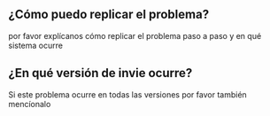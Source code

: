 ## ¿Cómo puedo replicar el problema?
por favor explícanos cómo replicar el problema paso a paso y en qué sistema ocurre 
## ¿En qué versión de invie ocurre? 
Si este problema ocurre en todas las versiones por favor también mencíonalo 

